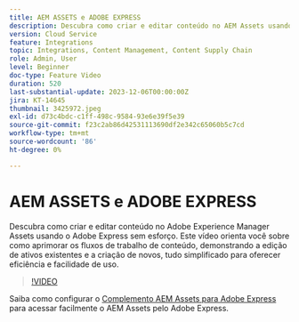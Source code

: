 ```yaml
---
title: AEM ASSETS e ADOBE EXPRESS
description: Descubra como criar e editar conteúdo no AEM Assets usando o Adobe Express sem esforço.
version: Cloud Service
feature: Integrations
topic: Integrations, Content Management, Content Supply Chain
role: Admin, User
level: Beginner
doc-type: Feature Video
duration: 520
last-substantial-update: 2023-12-06T00:00:00Z
jira: KT-14645
thumbnail: 3425972.jpeg
exl-id: d73c4bdc-c1ff-498c-9584-93e6e39f5e39
source-git-commit: f23c2ab86d42531113690df2e342c65060b5c7cd
workflow-type: tm+mt
source-wordcount: '86'
ht-degree: 0%

---
```


# AEM ASSETS e ADOBE EXPRESS

Descubra como criar e editar conteúdo no Adobe Experience Manager Assets usando o Adobe Express sem esforço. Este vídeo orienta você sobre como aprimorar os fluxos de trabalho de conteúdo, demonstrando a edição de ativos existentes e a criação de novos, tudo simplificado para oferecer eficiência e facilidade de uso.

>[!VIDEO](https://video.tv.adobe.com/v/3425972/?learn=on)

Saiba como configurar o [Complemento AEM Assets para Adobe Express](./adobe-express-aem-assets-add-on.md) para acessar facilmente o AEM Assets pelo Adobe Express.
